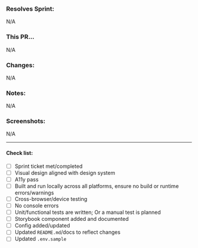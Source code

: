 ### Resolves Sprint:

<!--- Link to sprint ticket --->
<!--- e.g. "[TICKET-001](https://kanban.example.com/tickets/TICKET-001)" --->

N/A

### This PR...

<!--- Short description of the overall change --->
<!--- e.g. "Adds hero section on homepage" --->

N/A

### Changes:

<!--- Bullet points of changes made --->

N/A

### Notes:

<!--- Any extra notes --->
<!--- e.g. how to test, links to relevant GitHub actions, follow-up tasks, etc. --->

N/A

### Screenshots:

<!--- Screenshots if relevant --->

N/A

---

#### Check list:

- [ ] Sprint ticket met/completed
- [ ] Visual design aligned with design system
- [ ] A11y pass
- [ ] Built and run locally across all platforms, ensure no build or runtime errors/warnings
- [ ] Cross-browser/device testing
- [ ] No console errors
- [ ] Unit/functional tests are written; Or a manual test is planned
- [ ] Storybook component added and documented
- [ ] Config added/updated
- [ ] Updated `README.md`/docs to reflect changes
- [ ] Updated `.env.sample`
